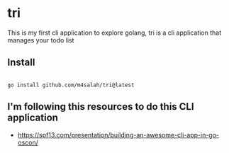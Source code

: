 # tri
This is my first cli application to explore golang, tri is a cli application that manages your todo list

## Install

```shell

go install github.com/m4salah/tri@latest
```


## I'm following this resources to do this CLI application
- https://spf13.com/presentation/building-an-awesome-cli-app-in-go-oscon/
